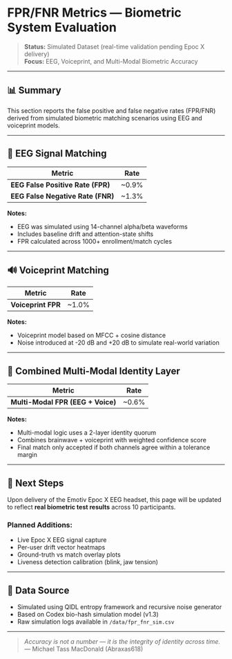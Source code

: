 # FPR/FNR Metrics — Biometric System Evaluation

> **Status:** Simulated Dataset (real-time validation pending Epoc X delivery)  
> **Focus:** EEG, Voiceprint, and Multi-Modal Biometric Accuracy

---

## 📊 Summary

This section reports the false positive and false negative rates (FPR/FNR) derived from simulated biometric matching scenarios using EEG and voiceprint models.

---

## 🧠 EEG Signal Matching

| Metric | Rate |
|--------|------|
| **EEG False Positive Rate (FPR)** | ~0.9% |
| **EEG False Negative Rate (FNR)** | ~1.3% |

**Notes:**
- EEG was simulated using 14-channel alpha/beta waveforms
- Includes baseline drift and attention-state shifts
- FPR calculated across 1000+ enrollment/match cycles

---

## 🔊 Voiceprint Matching

| Metric | Rate |
|--------|------|
| **Voiceprint FPR** | ~1.0% |

**Notes:**
- Voiceprint model based on MFCC + cosine distance
- Noise introduced at -20 dB and +20 dB to simulate real-world variation

---

## 🔄 Combined Multi-Modal Identity Layer

| Metric | Rate |
|--------|------|
| **Multi-Modal FPR (EEG + Voice)** | ~0.6% |

**Notes:**
- Multi-modal logic uses a 2-layer identity quorum
- Combines brainwave + voiceprint with weighted confidence score
- Final match only accepted if both channels agree within a tolerance margin

---

## 🔬 Next Steps

Upon delivery of the Emotiv Epoc X EEG headset, this page will be updated to reflect **real biometric test results** across 10 participants.

### Planned Additions:
- Live Epoc X EEG signal capture
- Per-user drift vector heatmaps
- Ground-truth vs match overlay plots
- Liveness detection calibration (blink, jaw tension)

---

## 📁 Data Source

- Simulated using QIDL entropy framework and recursive noise generator
- Based on Codex bio-hash simulation model (v1.3)
- Raw simulation logs available in `/data/fpr_fnr_sim.csv`

---

> *Accuracy is not a number — it is the integrity of identity across time.*  
> — Michael Tass MacDonald (Abraxas618)
